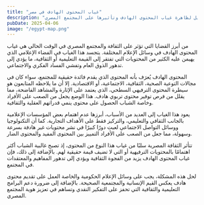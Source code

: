 ```yaml
---
title: "غياب المحتوى الهادف في مصر"
description: "تحليل لظاهرة غياب المحتوى الهادف وتأثيرها على المجتمع المصري"
pubDate: 2025-04-06
image: "/egypt-map.png"
---
```


من أبرز القضايا التي تؤثر على الثقافة والمجتمع المصري في الوقت الحالي هي غياب المحتوى الهادف في وسائل الإعلام المختلفة. يتجسد هذا الغياب في الفضاء الإعلامي الذي يهيمن عليه الكثير من المحتويات التي تفتقر إلى القيمة التعليمية أو الثقافية، ما يؤدي إلى تدهور الذوق العام وتفشي الفساد الفكري والاجتماعي.

المحتوى الهادف يُعرَف بأنه المحتوى الذي يقدم فائدة حقيقية للمجتمع، سواء كان في مجالات التوعية الصحية، الثقافية، الاجتماعية، أو الاقتصادية. إلا أن ما يلاحظه المتابعون هو سيطرة المحتوى الترفيهي السطحي، الذي يعتمد على الإثارة والمشاهد الفاضحة، مما يقلل من فرص توفير محتوى تربوي هادف. هذا الوضع يجعل من الصعب على الأفراد وخاصة الشباب الحصول على محتوى ينمي قدراتهم العقلية والثقافية.

يعود هذا الغياب إلى العديد من الأسباب، أبرزها عدم اهتمام بعض المؤسسات الإعلامية بالجانب الثقافي والتعليمي، والتركيز فقط على الأهداف التجارية. كما أن التكنولوجيا ووسائل التواصل الاجتماعي لعبت دورًا كبيرًا في نشر محتويات غير هادفة بسرعة وسهولة، مما جعل من الصعب على الأفراد التمييز بين المحتوى المفيد والمحتوى الضار.

تتأثر الثقافة المصرية سلبًا من غياب هذا النوع من المحتوى، إذ تصبح غالبية الشباب أكثر اهتمامًا بالمحتويات الترفيهية أو التي لا تضيف قيمة حقيقية لهم. بالإضافة إلى ذلك، فإن غياب المحتوى الهادف يزيد من الفجوة الثقافية ويؤدي إلى تدهور المفاهيم والمعتقدات في المجتمع.

لحل هذه المشكلة، يجب على وسائل الإعلام الحكومية والخاصة العمل على تقديم محتوى هادف يعكس القيم الإنسانية والمجتمعية الصحيحة. بالإضافة إلى ضرورة دعم البرامج التعليمية والثقافية التي تحفز على التفكير النقدي وتساهم في تعزيز هوية المجتمع المصري.
